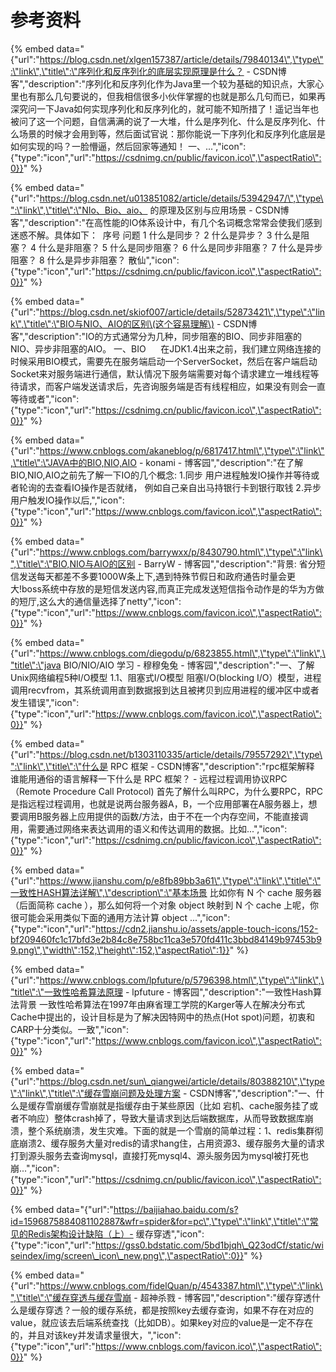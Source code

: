 # 参考资料

{% embed data="{\"url\":\"https://blog.csdn.net/xlgen157387/article/details/79840134\",\"type\":\"link\",\"title\":\"序列化和反序列化的底层实现原理是什么？ - CSDN博客\",\"description\":\"序列化和反序列化作为Java里一个较为基础的知识点，大家心里也有那么几句要说的，但我相信很多小伙伴掌握的也就是那么几句而已，如果再深究问一下Java如何实现序列化和反序列化的，就可能不知所措了！遥记当年也被问了这一个问题，自信满满的说了一大堆，什么是序列化、什么是反序列化、什么场景的时候才会用到等，然后面试官说：那你能说一下序列化和反序列化底层是如何实现的吗？一脸懵逼，然后回家等通知！    一、...\",\"icon\":{\"type\":\"icon\",\"url\":\"https://csdnimg.cn/public/favicon.ico\",\"aspectRatio\":0}}" %}

{% embed data="{\"url\":\"https://blog.csdn.net/u013851082/article/details/53942947/\",\"type\":\"link\",\"title\":\"NIo、Bio、aio、  的原理及区别与应用场景 - CSDN博客\",\"description\":\"在高性能的IO体系设计中，有几个名词概念常常会使我们感到迷惑不解。具体如下：      序号 问题   1 什么是同步？   2 什么是异步？   3 什么是阻塞？   4 什么是非阻塞？   5 什么是同步阻塞？   6 什么是同步非阻塞？   7 什么是异步阻塞？   8 什么是异步非阻塞？      散仙\",\"icon\":{\"type\":\"icon\",\"url\":\"https://csdnimg.cn/public/favicon.ico\",\"aspectRatio\":0}}" %}

{% embed data="{\"url\":\"https://blog.csdn.net/skiof007/article/details/52873421\",\"type\":\"link\",\"title\":\"BIO与NIO、AIO的区别\(这个容易理解\) - CSDN博客\",\"description\":\"IO的方式通常分为几种，同步阻塞的BIO、同步非阻塞的NIO、异步非阻塞的AIO。  一、BIO       在JDK1.4出来之前，我们建立网络连接的时候采用BIO模式，需要先在服务端启动一个ServerSocket，然后在客户端启动Socket来对服务端进行通信，默认情况下服务端需要对每个请求建立一堆线程等待请求，而客户端发送请求后，先咨询服务端是否有线程相应，如果没有则会一直等待或者\",\"icon\":{\"type\":\"icon\",\"url\":\"https://csdnimg.cn/public/favicon.ico\",\"aspectRatio\":0}}" %}

{% embed data="{\"url\":\"https://www.cnblogs.com/akaneblog/p/6817417.html\",\"type\":\"link\",\"title\":\"JAVA中的BIO,NIO,AIO - konami - 博客园\",\"description\":\"在了解BIO,NIO,AIO之前先了解一下IO的几个概念: 1.同步 用户进程触发IO操作并等待或者轮询的去查看IO操作是否就绪， 例如自己亲自出马持银行卡到银行取钱 2.异步 用户触发IO操作以后,\",\"icon\":{\"type\":\"icon\",\"url\":\"https://www.cnblogs.com/favicon.ico\",\"aspectRatio\":0}}" %}

{% embed data="{\"url\":\"https://www.cnblogs.com/barrywxx/p/8430790.html\",\"type\":\"link\",\"title\":\"BIO,NIO与AIO的区别 - BarryW - 博客园\",\"description\":\"背景: 省分短信发送每天都差不多要1000W条上下,遇到特殊节假日和政府通告时量会更大!boss系统中存放的是短信发送内容,而真正完成发送短信指令动作是的华为方做的短厅,这么大的通信量选择了netty\",\"icon\":{\"type\":\"icon\",\"url\":\"https://www.cnblogs.com/favicon.ico\",\"aspectRatio\":0}}" %}

{% embed data="{\"url\":\"https://www.cnblogs.com/diegodu/p/6823855.html\",\"type\":\"link\",\"title\":\"java BIO/NIO/AIO 学习 - 穆穆兔兔 - 博客园\",\"description\":\"一、了解Unix网络编程5种I/O模型 1.1、阻塞式I/O模型 阻塞I/O\(blocking I/O）模型，进程调用recvfrom，其系统调用直到数据报到达且被拷贝到应用进程的缓冲区中或者发生错误\",\"icon\":{\"type\":\"icon\",\"url\":\"https://www.cnblogs.com/favicon.ico\",\"aspectRatio\":0}}" %}

{% embed data="{\"url\":\"https://blog.csdn.net/b1303110335/article/details/79557292\",\"type\":\"link\",\"title\":\"什么是 RPC 框架 - CSDN博客\",\"description\":\"rpc框架解释  谁能用通俗的语言解释一下什么是 RPC 框架？ - 远程过程调用协议RPC（Remote Procedure Call Protocol\)  首先了解什么叫RPC，为什么要RPC，RPC是指远程过程调用，也就是说两台服务器A，B，一个应用部署在A服务器上，想要调用B服务器上应用提供的函数/方法，由于不在一个内存空间，不能直接调用，需要通过网络来表达调用的语义和传达调用的数据。比如...\",\"icon\":{\"type\":\"icon\",\"url\":\"https://csdnimg.cn/public/favicon.ico\",\"aspectRatio\":0}}" %}

{% embed data="{\"url\":\"https://www.jianshu.com/p/e8fb89bb3a61\",\"type\":\"link\",\"title\":\"一致性HASH算法详解\",\"description\":\"基本场景 比如你有 N 个 cache 服务器（后面简称 cache ），那么如何将一个对象 object 映射到 N 个 cache 上呢，你很可能会采用类似下面的通用方法计算 object ...\",\"icon\":{\"type\":\"icon\",\"url\":\"https://cdn2.jianshu.io/assets/apple-touch-icons/152-bf209460fc1c17bfd3e2b84c8e758bc11ca3e570fd411c3bbd84149b97453b99.png\",\"width\":152,\"height\":152,\"aspectRatio\":1}}" %}

{% embed data="{\"url\":\"https://www.cnblogs.com/lpfuture/p/5796398.html\",\"type\":\"link\",\"title\":\"一致性哈希算法原理 - lpfuture - 博客园\",\"description\":\"一致性Hash算法背景 一致性哈希算法在1997年由麻省理工学院的Karger等人在解决分布式Cache中提出的，设计目标是为了解决因特网中的热点\(Hot spot\)问题，初衷和CARP十分类似。一致\",\"icon\":{\"type\":\"icon\",\"url\":\"https://www.cnblogs.com/favicon.ico\",\"aspectRatio\":0}}" %}

{% embed data="{\"url\":\"https://blog.csdn.net/sun\_qiangwei/article/details/80388210\",\"type\":\"link\",\"title\":\"缓存雪崩问题及处理方案 - CSDN博客\",\"description\":\"一、什么是缓存雪崩缓存雪崩就是指缓存由于某些原因（比如 宕机、cache服务挂了或者不响应）整体crash掉了，导致大量请求到达后端数据库，从而导致数据库崩溃，整个系统崩溃，发生灾难。下面的就是一个雪崩的简单过程：1、redis集群彻底崩溃2、缓存服务大量对redis的请求hang住，占用资源3、缓存服务大量的请求打到源头服务去查询mysql，直接打死mysql4、源头服务因为mysql被打死也崩...\",\"icon\":{\"type\":\"icon\",\"url\":\"https://csdnimg.cn/public/favicon.ico\",\"aspectRatio\":0}}" %}

{% embed data="{\"url\":\"https://baijiahao.baidu.com/s?id=1596875884081102887&wfr=spider&for=pc\",\"type\":\"link\",\"title\":\"常见的Redis架构设计缺陷（上）- 缓存穿透\",\"icon\":{\"type\":\"icon\",\"url\":\"https://gss0.bdstatic.com/5bd1bjqh\_Q23odCf/static/wiseindex/img/screen\_icon\_new.png\",\"aspectRatio\":0}}" %}

{% embed data="{\"url\":\"https://www.cnblogs.com/fidelQuan/p/4543387.html\",\"type\":\"link\",\"title\":\"缓存穿透与缓存雪崩 - 超神杀戮 - 博客园\",\"description\":\"缓存穿透什么是缓存穿透？一般的缓存系统，都是按照key去缓存查询，如果不存在对应的value，就应该去后端系统查找（比如DB）。如果key对应的value是一定不存在的，并且对该key并发请求量很大，\",\"icon\":{\"type\":\"icon\",\"url\":\"https://www.cnblogs.com/favicon.ico\",\"aspectRatio\":0}}" %}

